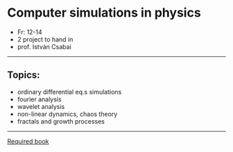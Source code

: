 # Computer simulations in physics

* Fr: 12-14
* 2 project to hand in
* prof. István Csabai

---

## Topics:

* ordinary differential eq.s simulations
* fourier analysis
* wavelet analysis
* non-linear dynamics, chaos theory
* fractals and growth processes

---

[Required book](https://psrc.aapt.org/document/ServeFile.cfm?ID=11578&DocID=2499&Attachment=1)
